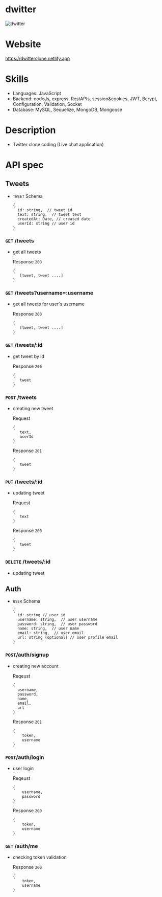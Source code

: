 # dwitter
![dwitter](https://user-images.githubusercontent.com/90359267/176277429-e6a94459-0db0-4375-9fe9-ca829af193d1.gif)

# Website
https://dwitterclone.netlify.app

# Skills
- Languages: JavaScript  
- Backend: nodeJs, express, RestAPIs, session&cookies, JWT, Bcrypt, Configuration, Validation, Socket
- Database: MySQL, Sequelize, MongoDB, Mongoose

# Description
- Twitter clone coding (Live chat application)

# API spec

## Tweets

- `TWEET` Schema  

    ```
    {
      id: string,  // tweet id
      text: string,  // tweet text
      createdAt: Date, // created date
      userId: string // user id
    }
    ```
    
### `GET` /tweets

- get all tweets   

    Response `200`
    
    ```
    {
       [tweet, tweet ....] 
    }
    ```
    

### `GET` /tweets?username=:username

- get all tweets for user's username
    
    Response `200`
    
    ```
    {
       [tweet, tweet ....] 
    }
    ```
    

### `GET` /tweets/:id

- get tweet by id
    
    Response `200`
    
    ```
    {
       tweet
    }
    ```
    

### `POST` /tweets

- creating new tweet
    
    Request 
    
    ```
    {
       text,
       userId
    }
    ```
    
    Response `201`
    
    ```
    {
       tweet
    }
    ```
    

### `PUT` /tweets/:id

- updating tweet
    
    Request
    
    ```
    {
       text
    }
    ```
    
    Response `200`
    
    ```
    {
       tweet
    }
    ```
    

### `DELETE` /tweets/:id

- updating tweet



## Auth

- `USER` Schema
    
    ```
    {
      id: string // user id
      username: string,  // user username
      password: string,  // user password
      name: string,  // user name
      email: string,  // user email
      url: string (optional) // user profile email
    }
    ```

### `POST`/auth/signup

- creating new account

    Reqeust
    
    ```
    {
      username,
      password,
      name,
      email,
      url
    }
    ```

    Response `201`
    
    ```
    {
	    token,
	    username
    }
    ```

### `POST`/auth/login

- user login

    Reqeust
    
    ```
    {
	    username,
	    password
    }
    ```

    Response `200`
    
    ```
    {
	    token,
	    username
    }
    ```

### `GET` /auth/me

- checking token validation

    Response `200`
    
    ```
    {
	    token,
	    username
    }
    ```
